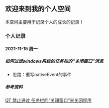 ## 欢迎来到我的个人空间
本空间主要用于记录个人的成长的记录！

### 个人记录

#### 2021-11-15 周一 

##### 如何过滤windows系统的任务栏的“关闭窗口”消息
* 思路：重写nativeEvent的事件

##### 参考资料
[QT 禁止通过 任务栏的“关闭窗口”来关闭程序](https://blog.csdn.net/hellokandy/article/details/115346854)
